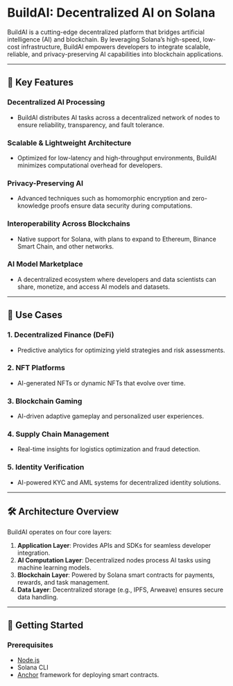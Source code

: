 # BuildAI: Decentralized AI on Solana

BuildAI is a cutting-edge decentralized platform that bridges artificial intelligence (AI) and blockchain. By leveraging Solana’s high-speed, low-cost infrastructure, BuildAI empowers developers to integrate scalable, reliable, and privacy-preserving AI capabilities into blockchain applications.

---

## 🌟 Key Features

### Decentralized AI Processing
- BuildAI distributes AI tasks across a decentralized network of nodes to ensure reliability, transparency, and fault tolerance.
  
### Scalable & Lightweight Architecture
- Optimized for low-latency and high-throughput environments, BuildAI minimizes computational overhead for developers.

### Privacy-Preserving AI
- Advanced techniques such as homomorphic encryption and zero-knowledge proofs ensure data security during computations.

### Interoperability Across Blockchains
- Native support for Solana, with plans to expand to Ethereum, Binance Smart Chain, and other networks.

### AI Model Marketplace
- A decentralized ecosystem where developers and data scientists can share, monetize, and access AI models and datasets.

---

## 🚀 Use Cases

### 1. Decentralized Finance (DeFi)
- Predictive analytics for optimizing yield strategies and risk assessments.

### 2. NFT Platforms
- AI-generated NFTs or dynamic NFTs that evolve over time.

### 3. Blockchain Gaming
- AI-driven adaptive gameplay and personalized user experiences.

### 4. Supply Chain Management
- Real-time insights for logistics optimization and fraud detection.

### 5. Identity Verification
- AI-powered KYC and AML systems for decentralized identity solutions.

---

## 🛠️ Architecture Overview

BuildAI operates on four core layers:

1. **Application Layer**: Provides APIs and SDKs for seamless developer integration.
2. **AI Computation Layer**: Decentralized nodes process AI tasks using machine learning models.
3. **Blockchain Layer**: Powered by Solana smart contracts for payments, rewards, and task management.
4. **Data Layer**: Decentralized storage (e.g., IPFS, Arweave) ensures secure data handling.

---

## 🌈 Getting Started

### Prerequisites
- [Node.js](https://nodejs.org/)
- Solana CLI
- [Anchor](https://book.anchor-lang.com/) framework for deploying smart contracts.
